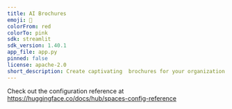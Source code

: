 ```yaml
---
title: AI Brochures
emoji: 🎨
colorFrom: red
colorTo: pink
sdk: streamlit
sdk_version: 1.40.1
app_file: app.py
pinned: false
license: apache-2.0
short_description: Create captivating  brochures for your organization using AI 
---
```


Check out the configuration reference at https://huggingface.co/docs/hub/spaces-config-reference
